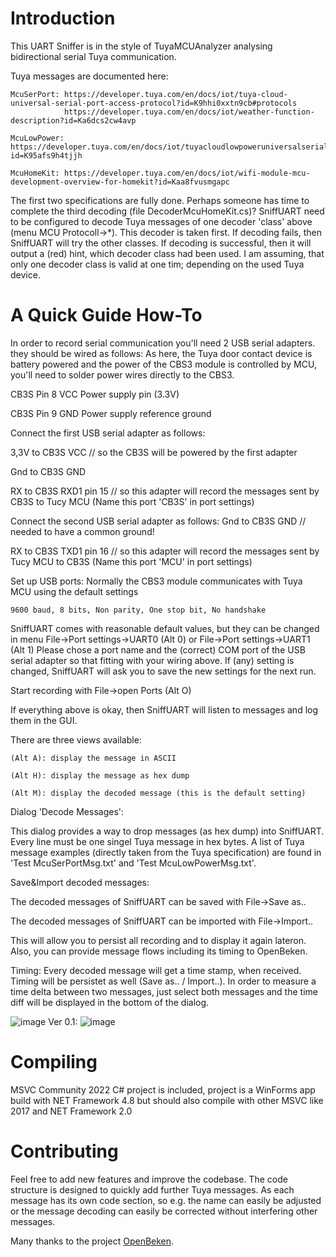 # Introduction
This UART Sniffer is in the style of TuyaMCUAnalyzer analysing bidirectional serial Tuya communication.

Tuya messages are documented here:

    McuSerPort: https://developer.tuya.com/en/docs/iot/tuya-cloud-universal-serial-port-access-protocol?id=K9hhi0xxtn9cb#protocols
                https://developer.tuya.com/en/docs/iot/weather-function-description?id=Ka6dcs2cw4avp

    McuLowPower: https://developer.tuya.com/en/docs/iot/tuyacloudlowpoweruniversalserialaccessprotocol?id=K95afs9h4tjjh

    McuHomeKit: https://developer.tuya.com/en/docs/iot/wifi-module-mcu-development-overview-for-homekit?id=Kaa8fvusmgapc

The first two specifications are fully done. Perhaps someone has time to complete the third decoding (file DecoderMcuHomeKit.cs)?
SniffUART need to be configured to decode Tuya messages of one decoder 'class' above (menu MCU Protocoll->*). This decoder is taken first. If decoding fails, then SniffUART will try the other classes. If decoding is successful, then it will output a (red) hint, which decoder class had been used.
I am assuming, that only one decoder class is valid at one tim; depending on the used Tuya device.


# A Quick Guide How-To
In order to record serial communication you'll need 2 USB serial adapters. they should be wired as follows:
As here, the Tuya door contact device is battery powered and the power of the CBS3 module is controlled by MCU, you'll need to solder power wires directly to the CBS3.

CB3S Pin 8 	VCC Power supply pin (3.3V)

CB3S Pin 9 	GND Power supply reference ground


Connect the first USB serial adapter as follows:

3,3V to CB3S VCC		// so the CB3S will be powered by the first adapter

Gnd to CB3S GND

RX to CB3S RXD1 pin 15	// so this adapter will record the messages sent by CB3S to Tucy MCU (Name this port 'CB3S' in port settings)


Connect the second USB serial adapter as follows:
Gnd to CB3S GND	// needed to have a common ground!

RX to CB3S TXD1 pin 16	// so this adapter will record the messages sent by Tucy MCU to CB3S (Name this port 'MCU' in port settings)


Set up USB ports:
Normally the CBS3 module communicates with Tuya MCU using the default settings

	9600 baud, 8 bits, Non parity, One stop bit, No handshake

SniffUART comes with reasonable default values, but they can be changed in menu File->Port settings->UART0 (Alt 0) or File->Port settings->UART1 (Alt 1)
Please chose a port name and the (correct) COM port of the USB serial adapter so that fitting with your wiring above.
If (any) setting is changed, SniffUART will ask you to save the new settings for the next run.

Start recording with File->open Ports (Alt O)

If everything above is okay, then SniffUART will listen to messages and log them in the GUI.


There are three views available:

	(Alt A): display the message in ASCII

	(Alt H): display the message as hex dump

	(Alt M): display the decoded message (this is the default setting)



Dialog 'Decode Messages':

This dialog provides a way to drop messages (as hex dump) into SniffUART. Every line must be one singel Tuya message in hex bytes.
A list of Tuya message examples (directly taken from the Tuya specification) are found in 'Test McuSerPortMsg.txt' and 'Test McuLowPowerMsg.txt'.


Save&Import decoded messages:

The decoded messages of SniffUART can be saved with File->Save as..

The decoded messages of SniffUART can be imported with File->Import..


This will allow you to persist all recording and to display it again lateron. Also, you can provide message flows including its timing to OpenBeken.

Timing:
Every decoded message will get a time stamp, when received. Timing will be persistet as well (Save as.. / Import..).
In order to measure a time delta between two messages, just select both messages and the time diff will be displayed in the bottom of the dialog.

![image](https://user-images.githubusercontent.com/85486843/235418671-03ec416c-eef0-40b2-97a7-c41c0b4d757b.png)
Ver 0.1:
![image](https://user-images.githubusercontent.com/85486843/230483065-1a87ef91-b144-43b4-b200-9cf3f1f408d4.png)


# Compiling

MSVC Community 2022 C# project is included, project is a WinForms app build with NET Framework 4.8 but should also compile with
other MSVC like 2017 and NET Framework 2.0


# Contributing

Feel free to add new features and improve the codebase. The code structure is designed to quickly add further Tuya messages. As each message has its own code section, so e.g. the name can easily be adjusted or the message decoding can easily be corrected without interfering other messages.

Many thanks to the project [OpenBeken](https://github.com/openshwprojects/OpenBK7231T_App).

